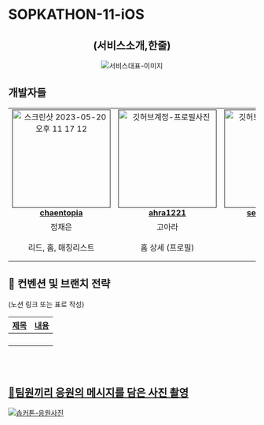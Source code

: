 # SOPKATHON-11-iOS
<div align="center">

<h2> (서비스소개,한줄) </h2>

<img src=""  alt="서비스대표-이미지" />

</div>

<h2> 개발자들 </h2>

<table align="center">
    <tr align="center">
        <td style="min-width: 150px;">
            <a href="">
              <img src="<img width="529" alt="스크린샷 2023-05-20 오후 11 17 12" src="https://github.com/32nd-GO-SOPT-SOPKATHON-11/SOPKATHON-11-iOS/assets/109775321/f60b3c35-9529-47a3-97c7-5e329ec71b21" width="200" alt="깃허브계정-프로필사진">
              <br />
              <b>chaentopia</b>
            </a>
        </td>
      <td style="min-width: 150px;">
            <a href="">
              <img src="![KakaoTalk_Photo_2023-05-20-23-18-12](https://github.com/32nd-GO-SOPT-SOPKATHON-11/SOPKATHON-11-iOS/assets/109775321/9b998867-c824-47d9-bdb1-51edad1ede65)
" width="200" alt="깃허브계정-프로필사진">
              <br />
              <b> ahra1221</b>
            </a>
        </td>
      <td style="min-width: 150px;">
            <a href="">
              <img src="![KakaoTalk_Photo_2023-05-20-23-16-56](https://github.com/32nd-GO-SOPT-SOPKATHON-11/SOPKATHON-11-iOS/assets/109775321/1efffa16-3275-48fe-b8f1-edfff5c262ed)" width="200" alt="깃허브계정-프로필사진">
              <br />
              <b>seongmin221</b>
            </a>
        </td>
      <td style="min-width: 150px;">
            <a href="">
              <img src="![KakaoTalk_Photo_2023-05-20-23-16-51](https://github.com/32nd-GO-SOPT-SOPKATHON-11/SOPKATHON-11-iOS/assets/109775321/606be2da-3692-47df-ac9f-919de4fa8928)
" width="200" alt="깃허브계정-프로필사진">
              <br />
              <b>cjs1399</b>
            </a>
        </td>
    </tr>
    <tr align="center">
        <td>
            정채은 <br/>
      </td>
       <td>
            고아라 <br/>
      </td>
       <td>
            이성민 <br/>
      </td>
       <td>
            천성우 <br/>
      </td>
    </tr>
    <tr align="center">
        <td>
            리드, 홈, 매칭리스트 <br/>
      </td>
       <td>
            홈 상세 (프로필) <br/>
      </td>
       <td>
            정보 입력 <br/>
      </td>
       <td>
            매칭리스트 상세 (미션 리스트) <br/>
      </td>
    </tr>
</table>

<h2>  📄 컨벤션 및 브랜치 전략 </h2>
(노션 링크 또는 표로 작성)

<a href="" />

| 제목        | 내용                                                                             |
| ----------- | -------------------------------------------------------------------------------- |
|       |                                                |
|       |                                                |
|       |                                                |
|       |                                                |

<br/>

<br/>

<h2> 📸팀원끼리 응원의 메시지를 담은 사진 촬영 </h2>
<img src=""  alt="솝커톤-응원사진" />
